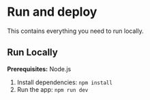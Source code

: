 # Run and deploy

This contains everything you need to run locally.

## Run Locally

**Prerequisites:**  Node.js


1. Install dependencies:
   `npm install`
2. Run the app:
   `npm run dev`
